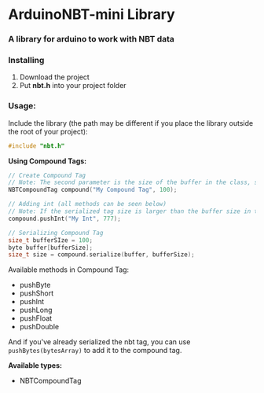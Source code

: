 # ArduinoNBT-mini Library
### A library for arduino to work with NBT data

### Installing
1) Download the project
2) Put **nbt.h** into your project folder

### Usage:

Include the library (the path may be different if you place the library outside the root of your project):
```cpp
#include "nbt.h"
```

**Using Compound Tags:**
```cpp
// Create Compound Tag
// Note: The second parameter is the size of the buffer in the class, so it must be specified in bytes.
NBTCompoundTag compound("My Compound Tag", 100);

// Adding int (all methods can be seen below)
// Note: If the serialized tag size is larger than the buffer size in the class (which you specified earlier), the value will not be added, without any warning
compound.pushInt("My Int", 777);

// Serializing Compound Tag
size_t bufferSIze = 100;
byte buffer[bufferSize];
size_t size = compound.serialize(buffer, bufferSize);
```
Available methods in Compound Tag:
- pushByte
- pushShort
- pushInt
- pushLong
- pushFloat
- pushDouble

And if you've already serialized the nbt tag, you can use `pushBytes(bytesArray)` to add it to the compound tag.

**Available types:**
- NBTCompoundTag
